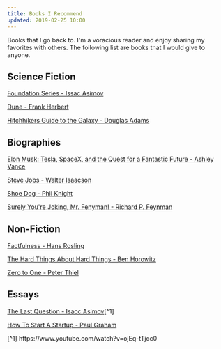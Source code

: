 ```yaml
---
title: Books I Recommend
updated: 2019-02-25 10:00
---
```


Books that I go back to. I'm a voracious reader and enjoy sharing my favorites with others. The following list are books that I would give to anyone. 

## Science Fiction

[Foundation Series - Issac Asimov](https://www.amazon.com/Foundation-Isaac-Asimov/dp/0553293354)

[Dune - Frank Herbert](https://www.amazon.com/Dune-Frank-Herbert/dp/0441172717)

[Hitchhikers Guide to the Galaxy  - Douglas Adams](https://www.amazon.com/Hitchhikers-Guide-Galaxy-Douglas-Adams/dp/0345391802)

## Biographies

[Elon Musk: Tesla, SpaceX, and the Quest for a Fantastic Future - Ashley Vance](https://www.amazon.com/Elon-Musk-SpaceX-Fantastic-Future-ebook/dp/B00KVI76ZS)

[Steve Jobs - Walter Isaacson](https://www.amazon.com/Steve-Jobs-Walter-Isaacson/dp/1451648537)

[Shoe Dog - Phil Knight](https://www.amazon.com/Shoe-Dog-Phil-Knight/dp/1508211809)

[Surely You're Joking, Mr. Fenyman! - Richard P. Feynman](https://www.amazon.com/Surely-Feynman-Adventures-Curious-Character/dp/0393316041)

## Non-Fiction

[Factfulness - Hans Rosling](https://www.amazon.com/Factfulness-Reasons-World-Things-Better/dp/1250107814)

[The Hard Things About Hard Things - Ben Horowitz](https://www.amazon.com/Hard-Thing-About-Things-Building/dp/0062273205)

[Zero to One - Peter Thiel](https://www.amazon.com/Zero-One-Notes-Startups-Future/dp/0804139296/ref=pd_lpo_sbs_14_t_1?_encoding=UTF8&psc=1&refRID=QFFV2636PSDV2HJ42FH4)

## Essays

[The Last Question - Isacc Asimov](https://www.physics.princeton.edu/ph115/LQ.pdf)[^1]

[How To Start A Startup - Paul Graham](http://www.paulgraham.com/start.html)


<div class="divider"></div>
[^1] https://www.youtube.com/watch?v=ojEq-tTjcc0